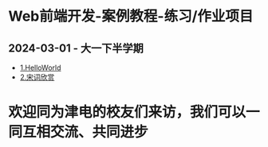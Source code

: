 # Web前端开发-案例教程-练习/作业项目
## 2024-03-01 - 大一下半学期
+ [1.HelloWorld](1.HelloWorld.html)
+ [2.宋词欣赏](2.scxs.html)
# 欢迎同为津电的校友们来访，我们可以一同互相交流、共同进步

